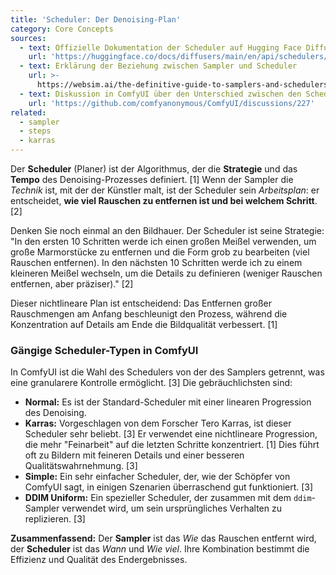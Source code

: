 ```yaml
---
title: 'Scheduler: Der Denoising-Plan'
category: Core Concepts
sources:
  - text: Offizielle Dokumentation der Scheduler auf Hugging Face Diffusers
    url: 'https://huggingface.co/docs/diffusers/main/en/api/schedulers/overview'
  - text: Erklärung der Beziehung zwischen Sampler und Scheduler
    url: >-
      https://websim.ai/the-definitive-guide-to-samplers-and-schedulers-in-diffusion-models/
  - text: Diskussion in ComfyUI über den Unterschied zwischen den Schedulern
    url: 'https://github.com/comfyanonymous/ComfyUI/discussions/227'
related:
  - sampler
  - steps
  - karras
---
```


Der **Scheduler** (Planer) ist der Algorithmus, der die **Strategie** und das **Tempo** des Denoising-Prozesses definiert. [1] Wenn der Sampler die *Technik* ist, mit der der Künstler malt, ist der Scheduler sein *Arbeitsplan*: er entscheidet, **wie viel Rauschen zu entfernen ist und bei welchem Schritt**. [2]

Denken Sie noch einmal an den Bildhauer. Der Scheduler ist seine Strategie: "In den ersten 10 Schritten werde ich einen großen Meißel verwenden, um große Marmorstücke zu entfernen und die Form grob zu bearbeiten (viel Rauschen entfernen). In den nächsten 10 Schritten werde ich zu einem kleineren Meißel wechseln, um die Details zu definieren (weniger Rauschen entfernen, aber präziser)." [2]

Dieser nichtlineare Plan ist entscheidend: Das Entfernen großer Rauschmengen am Anfang beschleunigt den Prozess, während die Konzentration auf Details am Ende die Bildqualität verbessert. [1]

### Gängige Scheduler-Typen in ComfyUI

In ComfyUI ist die Wahl des Schedulers von der des Samplers getrennt, was eine granularere Kontrolle ermöglicht. [3] Die gebräuchlichsten sind:

- **Normal:** Es ist der Standard-Scheduler mit einer linearen Progression des Denoising.
- **Karras:** Vorgeschlagen von dem Forscher Tero Karras, ist dieser Scheduler sehr beliebt. [3] Er verwendet eine nichtlineare Progression, die mehr "Feinarbeit" auf die letzten Schritte konzentriert. [1] Dies führt oft zu Bildern mit feineren Details und einer besseren Qualitätswahrnehmung. [3]
- **Simple:** Ein sehr einfacher Scheduler, der, wie der Schöpfer von ComfyUI sagt, in einigen Szenarien überraschend gut funktioniert. [3]
- **DDIM Uniform:** Ein spezieller Scheduler, der zusammen mit dem `ddim`-Sampler verwendet wird, um sein ursprüngliches Verhalten zu replizieren. [3]

**Zusammenfassend:** Der **Sampler** ist das *Wie* das Rauschen entfernt wird, der **Scheduler** ist das *Wann* und *Wie viel*. Ihre Kombination bestimmt die Effizienz und Qualität des Endergebnisses.
